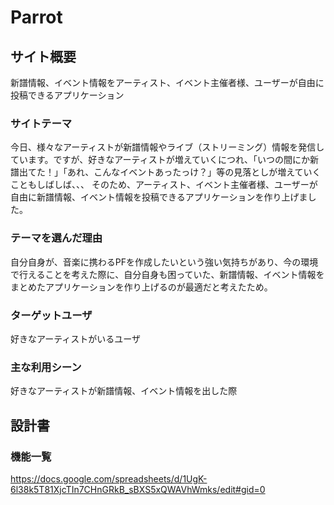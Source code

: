 # Parrot

## サイト概要
新譜情報、イベント情報をアーティスト、イベント主催者様、ユーザーが自由に投稿できるアプリケーション

### サイトテーマ
今日、様々なアーティストが新譜情報やライブ（ストリーミング）情報を発信しています。ですが、好きなアーティストが増えていくにつれ、「いつの間にか新譜出てた！」「あれ、こんなイベントあったっけ？」等の見落としが増えていくこともしばしば、、、
そのため、アーティスト、イベント主催者様、ユーザーが自由に新譜情報、イベント情報を投稿できるアプリケーションを作り上げました。

### テーマを選んだ理由
自分自身が、音楽に携わるPFを作成したいという強い気持ちがあり、今の環境で行えることを考えた際に、自分自身も困っていた、新譜情報、イベント情報をまとめたアプリケーションを作り上げるのが最適だと考えたため。

### ターゲットユーザ
好きなアーティストがいるユーザ

### 主な利用シーン
好きなアーティストが新譜情報、イベント情報を出した際

## 設計書

### 機能一覧
<https://docs.google.com/spreadsheets/d/1UgK-6l38k5T81XjcTIn7CHnGRkB_sBXS5xQWAVhWmks/edit#gid=0>


